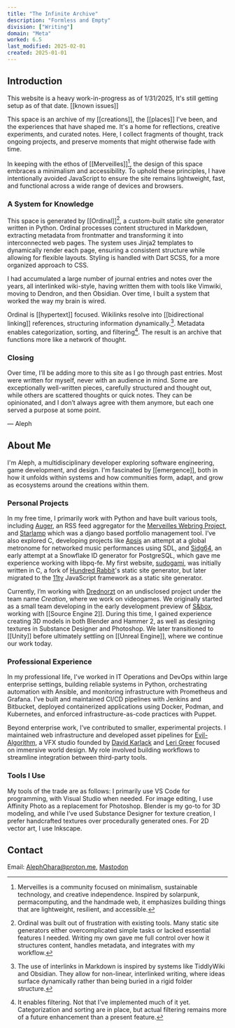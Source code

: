 ```yaml
---
title: "The Infinite Archive"
description: "Formless and Empty"
division: ["Writing"]
domain: "Meta"
worked: 6.5
last_modified: 2025-02-01
created: 2025-01-01
---
```


## Introduction
This website is a heavy work-in-progress as of 1/31/2025, It's still getting setup as of that date. [[known issues]]

This space is an archive of my [[creations]], the [[places]] I've been, and the experiences that have shaped me. It's a home for reflections, creative experiments, and curated notes. Here, I collect fragments of thought, track ongoing projects, and preserve moments that might otherwise fade with time.

In keeping with the ethos of [[Merveilles]][^1], the design of this space embraces a minimalism and accessibility. To uphold these principles, I have intentionally avoided JavaScript to ensure the site remains lightweight, fast, and functional across a wide range of devices and browsers.

### A System for Knowledge
This space is generated by [[Ordinal]][^2], a custom-built static site generator written in Python. Ordinal processes content structured in Markdown, extracting metadata from frontmatter and transforming it into interconnected web pages. The system uses Jinja2 templates to dynamically render each page, ensuring a consistent structure while allowing for flexible layouts. Styling is handled with Dart SCSS, for a more organized approach to CSS.

I had accumulated a large number of journal entries and notes over the years, all interlinked wiki-style, having written them with tools like Vimwiki, moving to Dendron, and then Obsidian. Over time, I built a system that worked the way my brain is wired.</p>
                
Ordinal is [[hypertext]] focused. Wikilinks resolve into  [[bidirectional linking]] references, structuring information dynamically.[^3]. Metadata enables categorization, sorting, and filtering[^4]. The result is an archive that functions more like a network of thought.

### Closing
Over time, I’ll be adding more to this site as I go through past entries. Most were written for myself, never with an audience in mind. Some are exceptionally well-written pieces, carefully structured and thought out, while others are scattered thoughts or quick notes. They can be opinionated, and I don’t always agree with them anymore, but each one served a purpose at some point.

— Aleph

## About Me
I'm Aleph, a multidisciplinary developer exploring software engineering, game development, and design. I'm fascinated by [[emergence]], both in how it unfolds within systems and how communities form, adapt, and grow as ecosystems around the creations within them.

### Personal Projects
In my free time, I primarily work with Python and have built various tools, including [Auger](https://github.com/LiminalCrab/auger), an RSS feed aggregator for the [Merveilles Webring Project](https://github.com/XXIIVV/Webring/), and [Starlamp](https://github.com/LiminalCrab/starlamp_base) which was a django based portfolio management tool. I’ve also explored C, developing projects like [Apsis](https://github.com/LiminalCrab/Apsis) an attempt at a global metronome for networked music performances using SDL, and [Sidg64](https://github.com/LiminalCrab/sidg64), an early attempt at a Snowflake ID generator for PostgreSQL, which gave me experience working with libpq-fe. My first website, [sudogami](https://github.com/LiminalCrab/sudogami), was initially written in C, a fork of [Hundred Rabbit](https://100r.co/site/home.html)'s static site generator, but later migrated to the [11ty](https://www.11ty.dev/) JavaScript framework as a static site generator.

Currently, I’m working with [Drednorzt](https://www.norzt.net/) on an undisclosed project under the team name _Creation_, where we work on videogames. We originally started as a small team developing in the early development preview of [S&box](https://sbox.game/), working with [[Source Engine 2]]. During this time, I gained experience creating 3D models in both Blender and Hammer 2, as well as designing textures in Substance Designer and Photoshop. We later transitioned to [[Unity]] before ultimately settling on [[Unreal Engine]], where we continue our work today.

### Professional Experience
In my professional life, I've worked in IT Operations and DevOps within large enterprise settings, building reliable systems in Python, orchestrating automation with Ansible, and monitoring infrastructure with Prometheus and Grafana. I’ve built and maintained CI/CD pipelines with Jenkins and Bitbucket, deployed containerized applications using Docker, Podman, and Kubernetes, and enforced infrastructure-as-code practices with Puppet.

Beyond enterprise work, I’ve contributed to smaller, experimental projects. I maintained web infrastructure and developed asset pipelines for [Evil-Algorithm](https://evil-algorithm.com/), a VFX studio founded by [David Karlack](https://www.davidkarlak.com/) and [Leri Greer](https://www.imdb.com/name/nm3862741/) focused on immersive world design. My role involved building workflows to streamline integration between third-party tools.

### Tools I Use
My tools of the trade are as follows: I primarily use VS Code for programming, with Visual Studio when needed. For image editing, I use Affinity Photo as a replacement for Photoshop. Blender is my go-to for 3D modeling, and while I’ve used Substance Designer for texture creation, I prefer handcrafted textures over procedurally generated ones. For 2D vector art, I use Inkscape.


## Contact
Email: AlephOhara@proton.me, [Mastodon](https://merveilles.town/@aleph)

[^1]: Merveilles is a community focused on minimalism, sustainable technology, and creative independence. Inspired by solarpunk, permacomputing, and the handmade web, it emphasizes building things that are lightweight, resilient, and accessible.

[^2]: Ordinal was built out of frustration with existing tools. Many static site generators either overcomplicated simple tasks or lacked essential features I needed. Writing my own gave me full control over how it structures content, handles metadata, and integrates with my workflow.

[^3]: The use of interlinks in Markdown is inspired by systems like TiddlyWiki and Obsidian. They allow for non-linear, interlinked writing, where ideas surface dynamically rather than being buried in a rigid folder structure.

[^4]: It enables filtering. Not that I’ve implemented much of it yet. Categorization and sorting are in place, but actual filtering remains more of a future enhancement than a present feature. 
